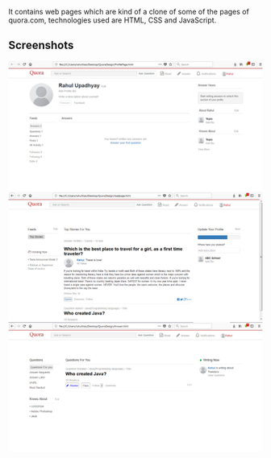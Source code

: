 It contains web pages which are kind of a clone of some of the pages of quora.com, technologies used are HTML, CSS and JavaScript.

## Screenshots

![](ScreenShots/profilePage.PNG)
<br/>
![](ScreenShots/readPage.PNG)
<br/>
![](ScreenShots/answerPage.PNG)
